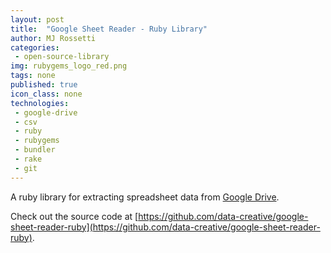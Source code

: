 ```yaml
---
layout: post
title:  "Google Sheet Reader - Ruby Library"
author: MJ Rossetti
categories:
 - open-source-library
img: rubygems_logo_red.png
tags: none
published: true
icon_class: none
technologies:
 - google-drive
 - csv
 - ruby
 - rubygems
 - bundler
 - rake
 - git
---
```


A ruby library
 for extracting spreadsheet data from [Google Drive](https://www.google.com/drive/).

Check out the source code at [https://github.com/data-creative/google-sheet-reader-ruby](https://github.com/data-creative/google-sheet-reader-ruby).
